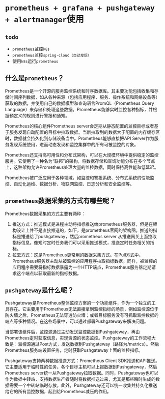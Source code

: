 # `prometheus + grafana + pushgateway + alertmanager`使用



## `todo`

- `prometheus`监控`k8s`
- `prometheus`监控`spring-cloud（自动发现）`
- 使用`k8s`运行`prometheus`



## 什么是`prometheus`？

Prometheus是一个开源的服务监控系统和时序数据库。其主要功能包括收集和存储时间序列数据，如从各种来源（包括应用程序、服务、操作系统和网络设备等）获取的数据，并使用自己的数据模型和查询语言PromQL（Prometheus Query Language）来存储和处理这些数据。Prometheus能够实时监控各种指标，并根据预定义的规则进行警报和通知。

Prometheus的核心组件Prometheus server会定期从静态配置的监控目标或者基于服务发现自动配置的目标中拉取数据。当新拉取到的数据大于配置的内存缓存区时，数据就会持久化到存储设备当中。Prometheus能够直接把API Server作为服务发现系统使用，进而动态发现和监控集群中的所有可被监控的对象。

Prometheus还支持高可用性和分布式架构，可以在大规模环境中提供稳定的监控服务。它使用了一种名为“联邦”的架构，将数据存储和查询功能分布在多个节点上，这种架构允许Prometheus处理大量的监控数据，同时保持高性能和低延迟。

Prometheus被广泛应用于各种领域，如监控和警报系统、分布式系统的性能监控、自动化运维、数据分析、物联网监控、日志分析和安全监控等。



## `prometheus`数据采集的方式有哪些呢？

Prometheus数据采集的方式主要有两种：

1. 推送方式：推送模式是进程主动将指标推送给prometheus服务器，但是在架构设计上并不是直接推送的，如下，是prometheus官网的架构图。推送的指标是推送给了pushgateway，然后prometheus server 从推送网关上面拉取指标信息。像短时定时任务我们可以采用推送模式，推送定时任务相关的指标。
2. 拉去方式：这是Prometheus更常用的数据采集方式。在Pull方式中，Prometheus服务器主动从被监控的应用程序拉取指标数据。同样，被监控的应用程序需要将指标数据暴露为一个HTTP端点，Prometheus服务器定期请求这个端点以获取最新的指标数据。



## `pushgateway`是什么呢？

Pushgateway是Prometheus整体监控方案的一个功能组件，作为一个独立的工具存在。它主要用于Prometheus无法直接拿到监控指标的场景，例如监控源位于防火墙之后，Prometheus无法穿透防火墙；或者目标服务没有可抓取监控数据的端点等多种情况。在这些场景中，可以通过部署Pushgateway来解决问题。

当部署该组件后，监控源通过主动发送监控数据到Pushgateway，再由Prometheus定时获取信息，实现资源的状态监控。Pushgateway的工作流程大致是：监控源通过Post方式，发送数据到Pushgateway（路径为/metrics）。然后Prometheus服务端设置任务，定时获取Pushgateway上面的监控指标。

Pushgateway支持两种数据推送方式：Prometheus Client SDK推送和API推送。它主要适用于临时性的任务，各个目标主机可以上报数据到Pushgateway，然后Prometheus server统一从Pushgateway拉取数据。同时，Pushgateway也可以作为数据中转站，支持数据生产者随时将数据推送过来，尤其是那些瞬时生成的数据需要一个中转站临时存放。此外，Pushgateway还可以统一收集并持久化推送给它的所有监控数据，起到给Prometheus减压的作用。